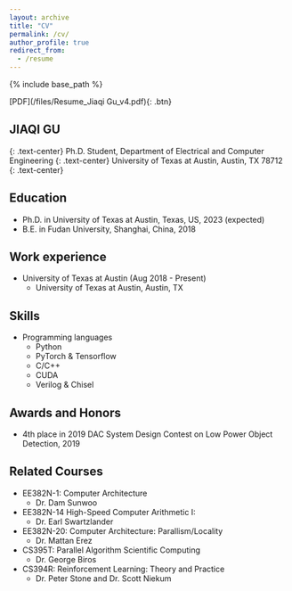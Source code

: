```yaml
---
layout: archive
title: "CV"
permalink: /cv/
author_profile: true
redirect_from:
  - /resume
---
```


{% include base_path %}

[PDF](/files/Resume_Jiaqi Gu_v4.pdf){: .btn}

## JIAQI GU
{: .text-center}
Ph.D. Student,  Department of Electrical and Computer Engineering
{: .text-center}
University of Texas at Austin,  Austin, TX 78712
{: .text-center}

Education
------
* Ph.D. in University of Texas at Austin, Texas, US, 2023 (expected)
* B.E. in Fudan University, Shanghai, China, 2018


Work experience
------
* University of Texas at Austin (Aug 2018 - Present)
  * University of Texas at Austin, Austin, TX


Skills
------
* Programming languages
  * Python
  * PyTorch \& Tensorflow
  * C/C++
  * CUDA
  * Verilog \& Chisel


Awards and Honors
------
* 4th place in 2019 DAC System Design Contest on Low Power Object Detection, 2019


Related Courses
------
* EE382N-1: Computer Architecture
  * Dr. Dam Sunwoo
* EE382N-14 High-Speed Computer Arithmetic I:
  * Dr. Earl Swartzlander
* EE382N-20: Computer Architecture: Parallism/Locality
  * Dr. Mattan Erez
* CS395T: Parallel Algorithm Scientific Computing
  * Dr. George Biros
* CS394R: Reinforcement Learning: Theory and Practice
  * Dr. Peter Stone and Dr. Scott Niekum
